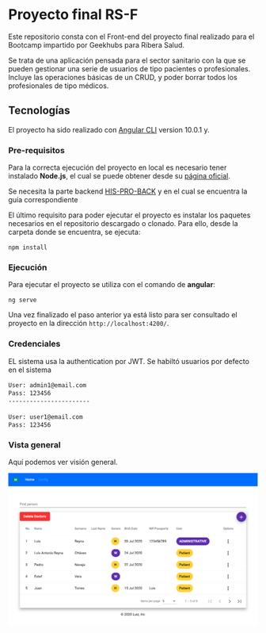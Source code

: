 # Proyecto final RS-F
Este repositorio consta con el Front-end del proyecto final realizado para el Bootcamp impartido por Geekhubs para Ribera Salud. 

Se trata de una aplicación pensada para el sector sanitario con la que se pueden gestionar una serie de usuarios de tipo pacientes o profesionales. Incluye las operaciones básicas de un CRUD, y poder borrar todos los profesionales de tipo médicos.

## Tecnologías
El proyecto ha sido realizado con [Angular CLI](https://github.com/angular/angular-cli) version 10.0.1 y.


### Pre-requisitos
Para la correcta ejecución del proyecto en local es necesario tener instalado **Node.js**, el cual se puede obtener desde su [página oficial](https://nodejs.org/es/).

Se necesita la parte backend [HIS-PRO-BACK](https://github.com/guitarde/his-pro-back.git) y en el cual se encuentra la guía correspondiente

El último requisito para poder ejecutar el proyecto es instalar los paquetes necesarios en el repositorio descargado o clonado. Para ello, desde la carpeta donde se encuentra, se ejecuta:
```
npm install
```

### Ejecución

Para ejecutar el proyecto se utiliza con el comando de **angular**: 
```
ng serve
```

Una vez finalizado el paso anterior ya está listo para ser consultado el proyecto en la dirección  `http://localhost:4200/`.

### Credenciales 

EL sistema usa la authentication por JWT. Se habiltó usuarios por defecto en el sistema 

```
User: admin1@email.com
Pass: 123456
-----------------------

User: user1@email.com
Pass: 123456
```


### Vista general 
Aquí podemos ver visión general.

![alt text](./src/assets/img/picture.png)